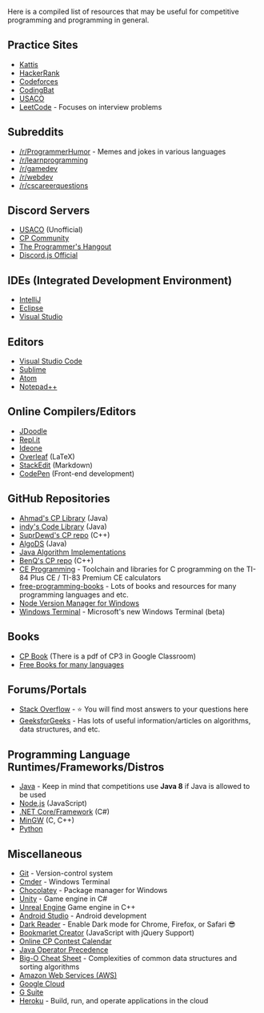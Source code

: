 Here is a compiled list of resources that may be useful for competitive programming and programming in general.

## Practice Sites
- [Kattis](https://open.kattis.com)
- [HackerRank](https://www.hackerrank.com)
- [Codeforces](https://codeforces.com)
- [CodingBat](https://codingbat.com/java)
- [USACO](http://usaco.org/)
- [LeetCode](https://leetcode.com) - Focuses on interview problems

## Subreddits
- [/r/ProgrammerHumor](https://www.reddit.com/r/ProgrammerHumor/) - Memes and jokes in various languages
- [/r/learnprogramming](https://www.reddit.com/r/learnprogramming/)
- [/r/gamedev](https://www.reddit.com/r/gamedev/)
- [/r/webdev](https://www.reddit.com/r/webdev/)
- [/r/cscareerquestions](https://www.reddit.com/r/cscareerquestions/)

## Discord Servers
- [USACO](https://discord.gg/bessMBe) (Unofficial)
- [CP Community](https://discord.gg/N4yEjZN)
- [The Programmer's Hangout](https://discord.gg/programming)
- [Discord.js Official](https://discord.gg/bRCvFy9)

## IDEs (Integrated Development Environment) 
- [IntelliJ](https://www.jetbrains.com/idea/download/#section=windows)
- [Eclipse](https://www.eclipse.org/downloads/)
- [Visual Studio](https://visualstudio.microsoft.com/vs/)

## Editors
- [Visual Studio Code](https://code.visualstudio.com)
- [Sublime](https://www.sublimetext.com)
- [Atom](https://atom.io)
- [Notepad++](https://notepad-plus-plus.org)

## Online Compilers/Editors
- [JDoodle](https://www.jdoodle.com)
- [Repl.it](https://repl.it)
- [Ideone](https://ideone.com)
- [Overleaf](https://www.overleaf.com) (LaTeX)
- [StackEdit](https://stackedit.io/) (Markdown)
- [CodePen](https://codepen.io) (Front-end development)

## GitHub Repositories
- [Ahmad's CP Library](https://github.com/AhmadElsagheer/Competitive-programming-library) (Java)
- [indy's Code Library](https://github.com/indy256/codelibrary) (Java)
- [SuprDewd's CP repo](https://github.com/SuprDewd/CompetitiveProgramming) (C++)
- [AlgoDS](https://github.com/sherxon/AlgoDS) (Java)
- [Java Algorithm Implementations](https://github.com/phishman3579/java-algorithms-implementation)
- [BenQ's CP repo](https://github.com/bqi343/USACO) (C++)
- [CE Programming](https://github.com/CE-Programming/toolchain) - Toolchain and libraries for C programming on the TI-84 Plus CE / TI-83 Premium CE calculators
- [free-programming-books](https://ebookfoundation.github.io/free-programming-books/) - Lots of books and resources for many programming languages and etc.
- [Node Version Manager for Windows](https://github.com/coreybutler/nvm-windows)
- [Windows Terminal](https://github.com/microsoft/terminal/) - Microsoft's new Windows Terminal (beta)

## Books
- [CP Book](https://cpbook.net/#CP2content) (There is a pdf of CP3 in Google Classroom)
- [Free Books for many languages](https://ebookfoundation.github.io/free-programming-books/)

## Forums/Portals
- [Stack Overflow](https://stackoverflow.com) - ⭐ You will find most answers to your questions here
- [GeeksforGeeks](https://www.geeksforgeeks.org/) - Has lots of useful information/articles on algorithms, data structures, and etc.

## Programming Language Runtimes/Frameworks/Distros
- [Java](https://www.oracle.com/technetwork/java/javase/downloads/jdk12-downloads-5295953.html) - Keep in mind that competitions use **Java 8** if Java is allowed to be used
- [Node.js](https://nodejs.org/en/) (JavaScript)
- [.NET Core/Framework](https://dotnet.microsoft.com/download) (C#)
- [MinGW](https://nuwen.net/mingw.html#install) (C, C++)
- [Python](https://www.python.org/downloads/)

## Miscellaneous
- [Git](https://git-scm.com) - Version-control system
- [Cmder](https://cmder.net) - Windows Terminal
- [Chocolatey](https://chocolatey.org) - Package manager for Windows
- [Unity](https://unity.com) - Game engine in C#
- [Unreal Engine](https://www.unrealengine.com/en-US/) Game engine in C++
- [Android Studio](https://developer.android.com/studio/) - Android development
- [Dark Reader](https://darkreader.org) - Enable Dark mode for Chrome, Firefox, or Safari 😎
- [Bookmarlet Creator](https://mrcoles.com/bookmarklet/) (JavaScript with jQuery Support)
- [Online CP Contest Calendar](https://clist.by)
- [Java Operator Precedence](https://introcs.cs.princeton.edu/java/11precedence/)
- [Big-O Cheat Sheet](https://www.bigocheatsheet.com) - Complexities of common data structures and sorting algorithms
- [Amazon Web Services (AWS)](https://aws.amazon.com/)
- [Google Cloud](https://cloud.google.com)
- [G Suite](https://gsuite.google.com/)
- [Heroku](https://www.heroku.com/) - Build, run, and operate applications in the cloud